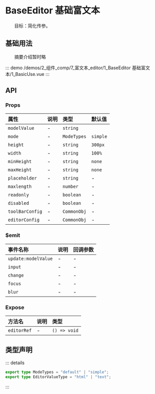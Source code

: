 # BaseEditor 基础富文本

&emsp;&emsp;目标：简化传参。
## 基础用法

&emsp;&emsp;摘要介绍暂时略

::: demo 
/demos/2_组件_comp/7_富文本_editor/1_BaseEditor 基础富文本/1_BasicUse.vue
:::


## API 

### Props

|属性|说明|类型|默认值|
|:---|:---|:---|:---|
|`modelValue`|-|`string`||
|`mode`|-|`ModeTypes`|`simple`|
|`height`|-|`string`|`300px`|
|`width`|-|`string`|`100%`|
|`minHeight`|-|`string`|`none`|
|`maxHeight`|-|`string`|`none`|
|`placeholder`|-|`string`|-|
|`maxlength`|-|`number`|-|
|`readonly`|-|`boolean`|-|
|`disabled`|-|`boolean`|-|
|`toolBarConfig`|-|`CommonObj`|-|
|`editorConfig`|-|`CommonObj`|-|

### $emit

|事件名称|说明|回调参数|
|:---|:---|:---|
|`update:modelValue`|-|-|
|`input`|-|-|
|`change`|-|-|
|`focus`|-|-|
|`blur`|-|-|

### Expose

|方法名|说明|类型|
|:---|:---|:---|
|`editorRef`|-|`() => void`|


## 类型声明

::: details


``` ts
export type ModeTypes = "default" | "simple";
export type EditorValueType = "html" | "text";
```

:::  

